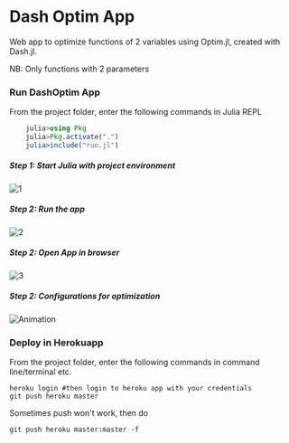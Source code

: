 # Dash Optim App
Web app to optimize functions of 2 variables using Optim.jl, created with Dash.jl.

NB: Only functions with 2 parameters

### Run DashOptim App
From the project folder, enter the following commands in Julia REPL
```julia
    julia>using Pkg
    julia>Pkg.activate(".")
    julia>include("run.jl")
```
##### Step 1: Start Julia with project environment
![1](https://user-images.githubusercontent.com/22251968/132993635-4f1d52ce-07f7-404b-b442-3b98edb06f43.PNG)
##### Step 2: Run the app
![2](https://user-images.githubusercontent.com/22251968/132993640-8be6b1f4-1120-48b7-a422-ab123efb0b60.PNG)
##### Step 2: Open App in browser
![3](https://user-images.githubusercontent.com/22251968/132993642-e3b82795-1b00-4369-8115-4aad2e44f27b.PNG)
##### Step 2: Configurations for optimization
![Animation](https://user-images.githubusercontent.com/22251968/132994748-f696aee1-dc4c-43b4-8275-e78f1c5ce061.gif)

### Deploy in Herokuapp
From the project folder, enter the following commands in command line/terminal etc.
```
heroku login #then login to heroku app with your credentials
git push heroku master
```
Sometimes push won't work, then do

```
git push heroku master:master -f
```